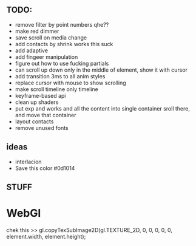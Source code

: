 ## TODO:

- remove filter by point numbers qhe??
- make red dimmer
- save scroll on media change
- add contacts by shrink works this suck
- add adaptive
- add fingeer manipulation
- figure out how to use fucking partials
- can scroll up down only in the middle of element, show it with cursor
- add transition 3ms to all anim styles
- replace cursor with mouse to show scrolling
- make scroll timeline only timeline
- keyframe-based api
- clean up shaders
- put exp and works and all the content into single container sroll there, and move that container
- layout contacts
- remove unused fonts

## ideas

- interlacion
- Save this color #0d1014

## STUFF

# WebGl

  chek this >> gl.copyTexSubImage2D(gl.TEXTURE_2D, 0, 0, 0, 0, 0, element.width, element.height);
